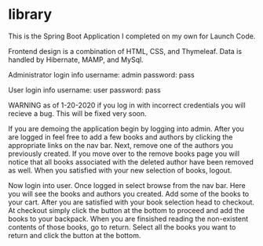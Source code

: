# library
This is the Spring Boot Application I completed on my own for Launch Code.

Frontend design is a combination of HTML, CSS, and Thymeleaf.
Data is handled by Hibernate, MAMP, and MySql.


Administrator login info
  username: admin
  password: pass
 
User login info
  username: user
  password: pass
  
WARNING as of 1-20-2020 if you log in with incorrect credentials you will recieve a bug. This will be fixed very soon.


If you are demoing the application begin by logging into admin. After you are logged in feel free to add a few books and
authors by clicking the appropriate links on the nav bar. Next, remove one of the authors you previously created. If you move
over to the remove books page you will notice that all books associated with the deleted author have been removed as well. When
you satisfied with your new selection of books, logout.

Now login into user. Once logged in select browse from the nav bar. Here you will see the books and authors you created. Add some of the books to your cart.
After you are satisfied with your book selection head to checkout. At checkout simply click the button at the bottom to proceed and add the books to your backpack.
When you are finsished reading the non-existent contents of those books, go to return. Select all the books you want to return and click the button at the bottom.
